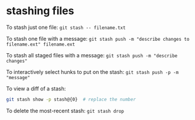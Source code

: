 # stashing files

To stash just one file: `git stash -- filename.txt`

To stash one file with a message: `git stash push -m "describe changes to filename.ext" filename.ext`

To stash all staged files with a message: `git stash push -m "describe changes"`

To interactively select hunks to put on the stash: `git stash push -p -m "message"`

To view a diff of a stash:

```bash
git stash show -p stash@{0}  # replace the number
```

To delete the most-recent stash: `git stash drop`
